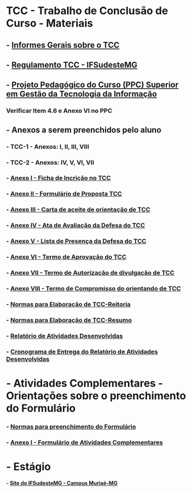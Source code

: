 # TCC - Trabalho de Conclusão de Curso - Materiais 

## - [Informes Gerais sobre o TCC](https://docs.google.com/presentation/d/1rz3bJNg44TnuWu-1UdK4qHxacWrqy8DW/edit?usp=sharing&ouid=107938724732263871049&rtpof=true&sd=true)

## - [Regulamento TCC - IFSudesteMG](https://www.ifsudestemg.edu.br/documentos-institucionais/unidades/reitoria/pro-reitorias/ensino/graduacao/trabalho-de-conclusao-de-curso-tcc)

## - [Projeto Pedagógico do Curso (PPC) Superior em Gestão da Tecnologia da Informação](https://sig.ifsudestemg.edu.br/sigaa/verProducao?idProducao=566947&&key=667d9e6f936dd330cc01e8622a934800)

### Verificar Item 4.6 e Anexo VI no PPC

## - Anexos a serem preenchidos pelo aluno 

### - TCC-1 - Anexos: I, II, III, VIII

### - TCC-2 - Anexos: IV, V, VI, VII

### - [Anexo I - Ficha de Incrição no TCC](https://docs.google.com/document/d/1s2qwc55qHw3eOGW5vNhAGkJPYLxxlZVZ/edit?usp=sharing&ouid=107938724732263871049&rtpof=true&sd=true)

### - [Anexo II - Formulário de Proposta TCC](https://docs.google.com/document/d/1s5nxqJJGhkUa_ArEOA3Sv-h-kBEfLsZM/edit?usp=sharing&ouid=107938724732263871049&rtpof=true&sd=true)

### - [Anexo III - Carta de aceite de orientação de TCC](https://docs.google.com/document/d/1s81CLHSi4ElYwIb4mhoX03TRABOSORIS/edit?usp=sharing&ouid=107938724732263871049&rtpof=true&sd=true)

### - [Anexo IV - Ata de Avaliação da Defesa do TCC](https://docs.google.com/document/d/1sFp3k-T4ustInm9LpxnPzUGLESdZxYoi/edit?usp=sharing&ouid=107938724732263871049&rtpof=true&sd=true)

### - [Anexo V - Lista de Presença da Defesa do TCC](https://docs.google.com/document/d/1sGUvs0rvD35VLIFjl74mwiPvasG39-or/edit?usp=sharing&ouid=107938724732263871049&rtpof=true&sd=true)

### - [Anexo VI - Termo de Aprovação do TCC](https://docs.google.com/document/d/1sJDt2sXvjOQ6VXuLXOJU0nurgfnu938X/edit?usp=sharing&ouid=107938724732263871049&rtpof=true&sd=true)

### - [Anexo VII - Termo de Autorização de divulgação de TCC](https://docs.google.com/document/d/1sPZuz2n2mfatGzpNfBoN3E0e61jOD9V4/edit?usp=sharing&ouid=107938724732263871049&rtpof=true&sd=true)

### - [Anexo VIII - Termo de Compromisso do orientando de TCC](https://docs.google.com/document/d/1sSoip45qJWh3MI9d4vqbrjmLTBbs3kdZ/edit?usp=sharing&ouid=107938724732263871049&rtpof=true&sd=true)

### - [Normas para Elaboração de TCC-Reitoria](https://www.ifsudestemg.edu.br/documentos-institucionais/unidades/barbacena/diretorias-sistemicas/ensino/normas-para-elaboracao-de-tcc-ou-monografia.pdf)

### - [Normas para Elaboração de TCC-Resumo](https://docs.google.com/document/d/1wdtB6a64XbFZSJVzc-ZhPIpYeAZCiX4u/edit?usp=sharing&ouid=107938724732263871049&rtpof=true&sd=true)

### - [Relatório de Atividades Desenvolvidas](https://docs.google.com/document/d/1wnc-_OnUTrvF4EU9RdNu-HUERecoyhSn/edit?usp=sharing&ouid=107938724732263871049&rtpof=true&sd=true)

### - [Cronograma de Entrega do Relatório de Atividades Desenvolvidas]()


# - Atividades Complementares - Orientações sobre o preenchimento do Formulário

### - [Normas para preenchimento do Formulário](https://drive.google.com/file/d/1w6gABsUVpz9UFxQxgNk6ckP5sg3gXcJ6/view?usp=sharing)

### - [Anexo I - Formulário de Atividades Complementares](https://docs.google.com/document/d/1w75ZpgJrbSWOs8aU7HMCA5rCWRhl3Ry4/edit?usp=sharing&ouid=107938724732263871049&rtpof=true&sd=true)


# - Estágio

#### - [Site do IFSudesteMG - Campus Muriaé-MG](https://www.ifsudestemg.edu.br/muriae/institucional/extensao/estagios-e-egressos/estatios)
